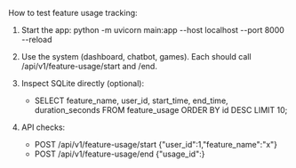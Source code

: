 How to test feature usage tracking:

1) Start the app:
   python -m uvicorn main:app --host localhost --port 8000 --reload

2) Use the system (dashboard, chatbot, games). Each should call /api/v1/feature-usage/start and /end.

3) Inspect SQLite directly (optional):
   - SELECT feature_name, user_id, start_time, end_time, duration_seconds FROM feature_usage ORDER BY id DESC LIMIT 10;

4) API checks:
   - POST /api/v1/feature-usage/start {"user_id":1,"feature_name":"x"}
   - POST /api/v1/feature-usage/end {"usage_id":<id>}
